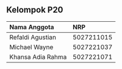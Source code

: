 ## Kelompok P20

| Nama Anggota        | NRP         |
| :------------------ | :---------- |
| Refaldi Agustian    | 5027211015  |
| Michael Wayne       | 5027221037  |
| Khansa Adia Rahma   | 5027221071  |